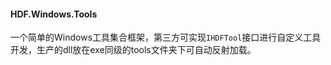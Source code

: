 #### HDF.Windows.Tools

一个简单的Windows工具集合框架，第三方可实现`IHDFTool`接口进行自定义工具开发，生产的dll放在exe同级的tools文件夹下可自动反射加载。